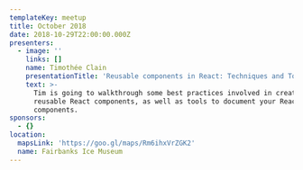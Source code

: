 ```yaml
---
templateKey: meetup
title: October 2018
date: 2018-10-29T22:00:00.000Z
presenters:
  - image: ''
    links: []
    name: Timothée Clain
    presentationTitle: 'Reusable components in React: Techniques and Tools'
    text: >-
      Tim is going to walkthrough some best practices involved in creating
      reusable React components, as well as tools to document your React
      components.
sponsors:
  - {}
location:
  mapsLink: 'https://goo.gl/maps/Rm6ihxVrZGK2'
  name: Fairbanks Ice Museum
---
```


